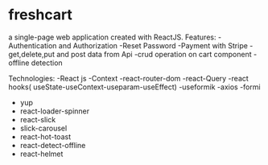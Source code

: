 # freshcart
 a single-page web application created with ReactJS.
Features:
-Authentication and Authorization
-Reset Password 
-Payment with Stripe
-get,delete,put and post data from Api 
-crud operation on cart component
-offline detection 

Technologies:
-React js
-Context
-react-router-dom
-react-Query
-react hooks( useState-useContext-useparam-useEffect)
-useformik
-axios
-formi
- yup 
- react-loader-spinner 
- react-slick
- slick-carousel
- react-hot-toast
- react-detect-offline
- react-helmet
